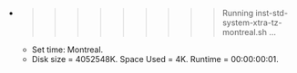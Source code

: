 * >>>>>>>>> Running inst-std-system-xtra-tz-montreal.sh ...
  * Set time: Montreal.
  * Disk size = 4052548K. Space Used = 4K. Runtime = 00:00:00:01.
